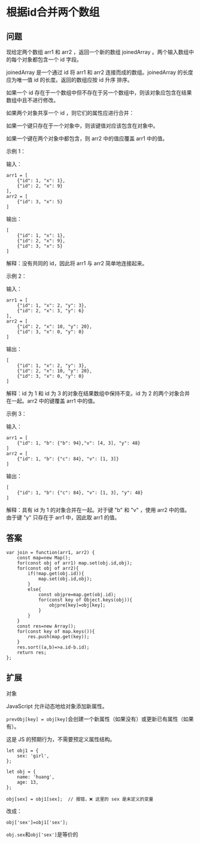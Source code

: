 # 根据id合并两个数组

## 问题
现给定两个数组 arr1 和 arr2 ，返回一个新的数组 joinedArray 。两个输入数组中的每个对象都包含一个 id 字段。

joinedArray 是一个通过 id 将 arr1 和 arr2 连接而成的数组。joinedArray 的长度应为唯一值 id 的长度。返回的数组应按 id 升序 排序。

如果一个 id 存在于一个数组中但不存在于另一个数组中，则该对象应包含在结果数组中且不进行修改。

如果两个对象共享一个 id ，则它们的属性应进行合并：

如果一个键只存在于一个对象中，则该键值对应该包含在对象中。

如果一个键在两个对象中都包含，则 arr2 中的值应覆盖 arr1 中的值。
 

示例 1：

输入：
```
arr1 = [
    {"id": 1, "x": 1},
    {"id": 2, "x": 9}
], 
arr2 = [
    {"id": 3, "x": 5}
]
```
输出：
```
[
    {"id": 1, "x": 1},
    {"id": 2, "x": 9},
    {"id": 3, "x": 5}
]
```
解释：没有共同的 id，因此将 arr1 与 arr2 简单地连接起来。

示例 2：

输入：
```
arr1 = [
    {"id": 1, "x": 2, "y": 3},
    {"id": 2, "x": 3, "y": 6}
], 
arr2 = [
    {"id": 2, "x": 10, "y": 20},
    {"id": 3, "x": 0, "y": 0}
]
```
输出：
```
[
    {"id": 1, "x": 2, "y": 3},
    {"id": 2, "x": 10, "y": 20},
    {"id": 3, "x": 0, "y": 0}
]
```
解释：id 为 1 和 id 为 3 的对象在结果数组中保持不变。id 为 2 的两个对象合并在一起。arr2 中的键覆盖 arr1 中的值。

示例 3：

输入：
```
arr1 = [
    {"id": 1, "b": {"b": 94},"v": [4, 3], "y": 48}
]
arr2 = [
    {"id": 1, "b": {"c": 84}, "v": [1, 3]}
]
```
输出： 
```
[
    {"id": 1, "b": {"c": 84}, "v": [1, 3], "y": 48}
]
```
解释：具有 id 为 1 的对象合并在一起。对于键 "b" 和 "v" ，使用 arr2 中的值。由于键 "y" 只存在于 arr1 中，因此取 arr1 的值。

## 答案
```
var join = function(arr1, arr2) {
    const map=new Map();
    for(const obj of arr1) map.set(obj.id,obj);
    for(const obj of arr2){
        if(!map.get(obj.id)){
            map.set(obj.id,obj);
        }
        else{
            const objpre=map.get(obj.id);
            for(const key of Object.keys(obj)){
                objpre[key]=obj[key];
            }
        }
    }
    const res=new Array();
    for(const key of map.keys()){
        res.push(map.get(key));
    }
    res.sort((a,b)=>a.id-b.id);
    return res;
};
```
## 扩展
对象

JavaScript 允许动态地给对象添加新属性。

`prevObj[key] = obj[key]`会创建一个新属性（如果没有）或更新已有属性（如果有）。

这是 JS 的预期行为，不需要预定义属性结构。

```
let obj1 = {
    sex: 'girl',
};

let obj = {
    name: 'huang',
    age: 13,
};

obj[sex] = obj1[sex];  // 报错，❌ 这里的 sex 是未定义的变量
```

改成：
```
obj['sex']=obj1['sex'];
```

`obj.sex`和`obj['sex']`是等价的